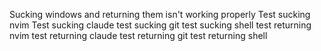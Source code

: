 Sucking windows and returning them isn't working properly
Test sucking nvim
Test sucking claude
test sucking git
test sucking shell
test returning nvim
test returning claude
test returning git
test returning shell

